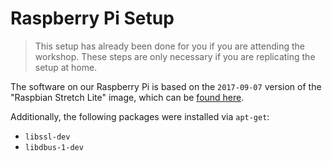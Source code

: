 # Raspberry Pi Setup

> This setup has already been done for you if you are attending the workshop. These steps are only necessary if you are replicating the setup at home.

The software on our Raspberry Pi is based on the `2017-09-07` version of the "Raspbian Stretch Lite" image, which can be [found here](https://www.raspberrypi.org/downloads/raspbian/).

Additionally, the following packages were installed via `apt-get`:

* `libssl-dev`
* `libdbus-1-dev`
